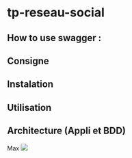 # tp-reseau-social
## How to use swagger :

## Consigne

## Instalation 

## Utilisation

## Architecture (Appli et BDD)

Max
![](https://github.com/digeridooLeSage/stockage/blob/main/demo%20projet%20social/demo%20authenth%20full.gif)
